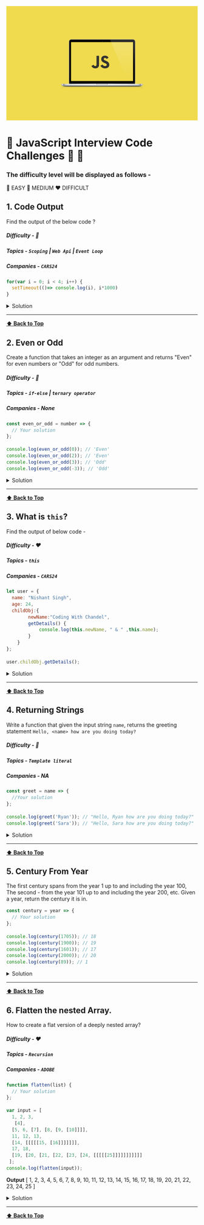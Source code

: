 ![javascript](images/logo-js.png)

# :beginner: JavaScript Interview Code Challenges :rocket: :rocket:

### The difficulty level will be displayed as follows -
:green_heart: EASY
:yellow_heart: MEDIUM
:heart: DIFFICULT


## 1. Code Output

Find the output of the below code ? 
##### Difficulty - :yellow_heart: 
##### Topics - `Scoping` | `Web Api` | `Event Loop`
##### Companies - `CARS24`


```js
for(var i = 0; i < 4; i++) {
  setTimeout(()=> console.log(i), i*1000)
}
```

<details><summary>Solution</summary>

```js
4
4
4
4
```

**Explain:**

nope.
</details>

---

**[⬆ Back to Top](#javascript-interview-code-challenges)**

## 2. Even or Odd

Create a function that takes an integer as an argument and returns "Even" for even numbers or "Odd" for odd numbers.

##### Difficulty - :green_heart: 
##### Topics - `if-else` | `ternary operator`
##### Companies - None

```js
const even_or_odd = number => {
  // Your solution
};

console.log(even_or_odd(0)); // 'Even'
console.log(even_or_odd(2)); // 'Even'
console.log(even_or_odd(3)); // 'Odd'
console.log(even_or_odd(-3)); // 'Odd'
```

<details><summary>Solution</summary>

```js
const even_or_odd = number => {
  // Let's use a ternary operator
  return number % 2 === 0 ? 'Even' : 'Odd';
};
```
**Explain:**

nope.

</details>

---

**[⬆ Back to Top](#javascript-interview-code-challenges)**

## 3. What is `this`?

Find the output of below code -

##### Difficulty - :heart: 
##### Topics - `this`
##### Companies - `CARS24`

```js
let user = {
  name: "Nishant Singh",
  age: 24,
  childObj:{
        newName:"Coding With Chandel",
        getDetails() {
            console.log(this.newName, " & " ,this.name);
        }
    }
};

user.childObj.getDetails();

```

<details><summary>Solution</summary>

```js
"Coding With Chandel & undefined"
```

**Explain:**

nope.

</details>

---

**[⬆ Back to Top](#javascript-interview-code-challenges)**

## 4. Returning Strings

Write a function that given the input string `name`, returns the greeting statement `Hello, <name> how are you doing today?`

##### Difficulty - :green_heart: 
##### Topics - `Template literal`
##### Companies - NA

```js
const greet = name => {
  //Your solution
};

console.log(greet('Ryan')); // "Hello, Ryan how are you doing today?"
console.log(greet('Sara')); // "Hello, Sara how are you doing today?"
```

<details><summary>Solution</summary>

```js
const greet = name => {
  // Let's use a template literal
  return `Hello, ${name} how are you doing today?`;
};
```

</details>

---

**[⬆ Back to Top](#javascript-interview-code-challenges)**

## 5. Century From Year

The first century spans from the year 1 up to and including the year 100, The second - from the year 101 up to and including the year 200, etc. Given a year, return the century it is in.

```js
const century = year => {
  // Your solution
};

console.log(century(1705)); // 18
console.log(century(1900)); // 19
console.log(century(1601)); // 17
console.log(century(2000)); // 20
console.log(century(89)); // 1
```

<details><summary>Solution</summary>

```js
const century = year => {
  return Math.ceil(year / 100);
};
```

</details>

---

**[⬆ Back to Top](#javascript-interview-code-challenges)**

## 6. Flatten the nested Array.

How to create a flat version of a deeply nested array?

##### Difficulty - :heart: 
##### Topics - `Recursion`
##### Companies - `ADOBE`

```js
function flatten(list) {
  // Your solution
};

var input = [
  1, 2, 3,
   [4],
  [5, 6, [7], [8, [9, [10]]]],
  11, 12, 13,
  [14, [[[[[15, [16]]]]]]],
  17, 18,
  [19, [20, [21, [22, [23, [24, [[[[[25]]]]]]]]]]]
 ];
console.log(flatten(input));
```

**Output**
[
   1,  2,  3,  4,  5,  6,  7,  8,
   9, 10, 11, 12, 13, 14, 15, 16,
  17, 18, 19, 20, 21, 22, 23, 24,
  25
]

<details><summary>Solution</summary>

```js
const flattenList = [];

function flatten(list) {
  
  for (let i = 0; i < list.length; i++) {
    if (Array.isArray(list[i])) {
      flatten(list[i]);

    } else {
      flattenList.push(list[i]);
    }
  }
  return flattenList;
}

var input = [
  1, 2, 3,
   [4],
  [5, 6, [7], [8, [9, [10]]]],
  11, 12, 13,
  [14, [[[[[15, [16]]]]]]],
  17, 18,
  [19, [20, [21, [22, [23, [24, [[[[[25]]]]]]]]]]]
 ];
console.log(flatten(input));
```
**Explain:**

nope.
</details>

---

**[⬆ Back to Top](#javascript-interview-code-challenges)**
